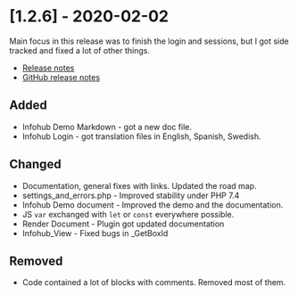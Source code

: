 # [1.2.6] - 2020-02-02
Main focus in this release was to finish the login and sessions, but I got side tracked and fixed a lot of other things.

* [Release notes](main,release_v1_v1v2_v1v2v6)
* [GitHub release notes](https://github.com/peterlembke/infohub/releases/tag/v1.2.6)

## Added
- Infohub Demo Markdown - got a new doc file.
- Infohub Login - got translation files in English, Spanish, Swedish.

## Changed
- Documentation, general fixes with links. Updated the road map.
- settings_and_errors.php - Improved stability under PHP 7.4
- Infohub Demo document - Improved the demo and the documentation.
- JS `var` exchanged with `let` or `const` everywhere possible.
- Render Document - Plugin got updated documentation
- Infohub_View - Fixed bugs in _GetBoxId

## Removed
- Code contained a lot of blocks with comments. Removed most of them.
